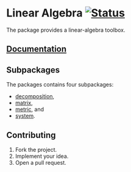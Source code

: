 # Linear Algebra [![Status][status-img]][status-url]

The package provides a linear-algebra toolbox.

## [Documentation][doc]

## Subpackages

The packages contains four subpackages:

* [decomposition](decomposition),
* [matrix](matrix),
* [metric](metric), and
* [system](system).

## Contributing

1. Fork the project.
2. Implement your idea.
3. Open a pull request.

[status-img]: https://travis-ci.org/ready-steady/linear.svg?branch=master
[status-url]: https://travis-ci.org/ready-steady/linear
[doc]: http://godoc.org/github.com/ready-steady/linear
